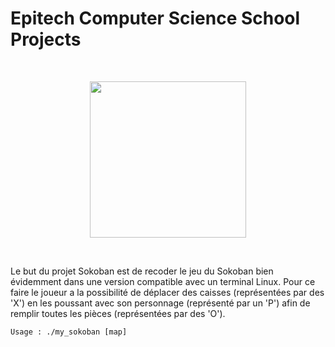 # Epitech Computer Science School Projects
<br/>
<p align="center">
<img src="https://upload.wikimedia.org/wikipedia/commons/thumb/2/2d/Epitech.png/1598px-Epitech.png" width="250">
</p>
<br/>

Le but du projet Sokoban est de recoder le jeu du Sokoban bien évidemment dans une version compatible avec un terminal Linux. Pour ce faire le joueur a la possibilité de déplacer des caisses (représentées par des 'X') en les poussant avec son personnage (représenté par un 'P') afin de remplir toutes les pièces (représentées par des 'O').

<a name="top"></a>

    Usage : ./my_sokoban [map]
